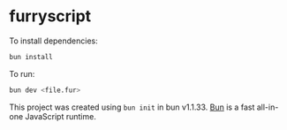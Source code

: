 # furryscript

To install dependencies:

```bash
bun install
```

To run:

```bash
bun dev <file.fur>
```

This project was created using `bun init` in bun v1.1.33. [Bun](https://bun.sh) is a fast all-in-one JavaScript runtime.
